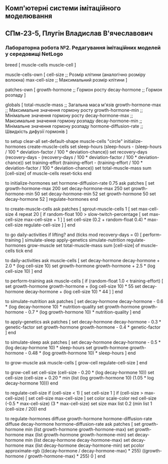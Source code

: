 ## Комп'ютерні системи імітаційного моделювання
## СПм-23-5, **Плугін Владислав В'ячеславович**
### Лабораторна робота №**2**. Редагування імітаційних моделей у середовищі NetLogo

breed [ muscle-cells muscle-cell ]

muscle-cells-own [
  cell-size   ;; Розмір клітини (аналогічно розміру волокна)
  max-cell-size ;; Максимальний розмір клітини
]

patches-own [
  growth-hormone    ;; Гормон росту
  decay-hormone     ;; Гормон розпаду
]

globals [
  total-muscle-mass  ;; Загальна маса м'язів
  growth-hormone-max ;; Максимальне значення гормону росту
  growth-hormone-min ;; Мінімальне значення гормону росту
  decay-hormone-max  ;; Максимальне значення гормону розпаду
  decay-hormone-min  ;; Мінімальне значення гормону розпаду
  hormone-diffusion-rate ;; Швидкість дифузії гормонів
]

to setup
  clear-all
  set-default-shape muscle-cells "circle"
  initialize-hormones
  create-muscle-cells
  set sleep-hours (sleep-hours - (sleep-hours / 100 * deviation-factor / 100 * deviation-chance))
  set recovery-days (recovery-days - (recovery-days / 100 * deviation-factor / 100 * deviation-chance))
  set training-effort (training-effort - (training-effort / 100 * deviation-factor / 100 * deviation-chance))
  set total-muscle-mass sum [cell-size] of muscle-cells
  reset-ticks
end

to initialize-hormones
  set hormone-diffusion-rate 0.75
  ask patches [
    set growth-hormone-max 200
    set decay-hormone-max 250
    set growth-hormone-min 50
    set decay-hormone-min 52
    set growth-hormone 50
    set decay-hormone 52
  ]
  regulate-hormones
end

to create-muscle-cells
  ask patches [
    sprout-muscle-cells 1 [
      set max-cell-size 4
      repeat 20 [
        if random-float 100 > slow-twitch-percentage [
          set max-cell-size max-cell-size + 1
        ]
      ]
      set cell-size (0.2 + random-float 0.4) * max-cell-size
      regulate-cell-size
    ]
  ]
end

to go
  daily-activities
  if lifting? and (ticks mod recovery-days = 0)
    [ perform-training ]
  simulate-sleep
  apply-genetics
  simulate-nutrition
  regulate-hormones
  grow-muscle
  set total-muscle-mass sum [cell-size] of muscle-cells
  tick
end

to daily-activities
  ask muscle-cells [
    set decay-hormone decay-hormone + 2.0 * (log cell-size 10)
    set growth-hormone growth-hormone + 2.5 * (log cell-size 10)
  ]
end

to perform-training
  ask muscle-cells [
    if (random-float 1.0 < training-effort) [
      set growth-hormone growth-hormone + (log cell-size 10) * 55
      set decay-hormone decay-hormone + (log cell-size 10) * 44
    ]
  ]
end

to simulate-nutrition
  ask patches [
    set decay-hormone decay-hormone - 0.6 * (log decay-hormone 10) * nutrition-quality
    set growth-hormone growth-hormone - 0.7 * (log growth-hormone 10) * nutrition-quality
  ]
end

to apply-genetics
  ask patches [
    set decay-hormone decay-hormone - 0.3 * genetic-factor
    set growth-hormone growth-hormone - 0.4 * genetic-factor
  ]
end

to simulate-sleep
  ask patches [
    set decay-hormone decay-hormone - 0.5 * (log decay-hormone 10) * sleep-hours
    set growth-hormone growth-hormone - 0.48 * (log growth-hormone 10) * sleep-hours
  ]
end

to grow-muscle
  ask muscle-cells [
    grow-cell
    regulate-cell-size
  ]
end

to grow-cell
  set cell-size (cell-size - 0.20 * (log decay-hormone 10))
  set cell-size (cell-size + 0.20 * min (list (log growth-hormone 10)
                                              (1.05 * log decay-hormone 10)))
end

to regulate-cell-size
  if (cell-size < 1) [ set cell-size 1 ]
  if (cell-size > max-cell-size) [ set cell-size max-cell-size ]
  set color scale-color red cell-size (-0.5 * max-cell-size) (3 * max-cell-size)
  set size max list 0.2 (min list 1 (cell-size / 20))
end

to regulate-hormones
  diffuse growth-hormone hormone-diffusion-rate
  diffuse decay-hormone hormone-diffusion-rate
  ask patches [
    set growth-hormone min (list growth-hormone growth-hormone-max)
    set growth-hormone max (list growth-hormone growth-hormone-min)
    set decay-hormone min (list decay-hormone decay-hormone-max)
    set decay-hormone max (list decay-hormone decay-hormone-min)
    set pcolor approximate-rgb ((decay-hormone / decay-hormone-max) * 255)
                   ((growth-hormone / growth-hormone-max) * 255)
                   0
  ]
end

